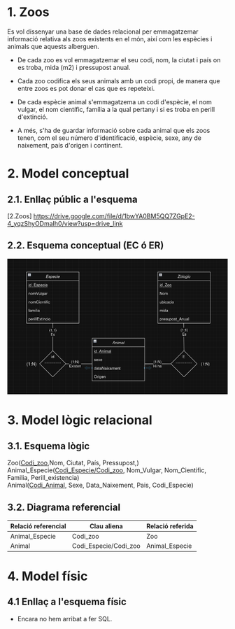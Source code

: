 # 1. Zoos

Es vol dissenyar una base de dades relacional per emmagatzemar informació relativa als zoos existents en el món, així com les espècies i animals que aquests alberguen.

- De cada zoo es vol emmagatzemar el seu codi, nom, la ciutat i país on es troba, mida (m2) i pressupost anual.

- Cada zoo codifica els seus animals amb un codi propi, de manera que entre zoos es pot donar el cas que es repeteixi.

- De cada espècie animal s'emmagatzema un codi d'espècie, el nom vulgar, el nom científic, família a la qual pertany i si es troba en perill d'extinció.

- A més, s'ha de guardar informació sobre cada animal que els zoos tenen, com el seu número d'identificació, espècie, sexe, any de naixement, país d'origen i continent.

# 2. Model conceptual
## 2.1. Enllaç públic a l'esquema
[2.Zoos] https://drive.google.com/file/d/1bwYA0BM5QQ7ZGpE2-4_yqzShyODmaIh0/view?usp=drive_link

## 2.2. Esquema conceptual (EC ó ER)
  ![Zoos](./Zoos.png)

# 3. Model lògic relacional
## 3.1. Esquema lògic
Zoo(<ins>Codi_zoo</ins>,Nom, Ciutat, País, Pressupost,)\
Animal_Especie(<ins>Codi_Especie/Codi_zoo</ins>, Nom_Vulgar, Nom_Cientific, Familia, Perill_existencia)\
Animal(<ins>Codi_Animal</ins>, Sexe, Data_Naixement, Pais, Codi_Especie)  

## 3.2. Diagrama referencial
Relació referencial|Clau aliena|Relació referida
-|-|-
Animal_Especie|Codi_zoo|Zoo
Animal|Codi_Especie/Codi_zoo|Animal_Especie

# 4. Model físic
## 4.1 Enllaç a l'esquema físic
- Encara no hem arribat a fer SQL.